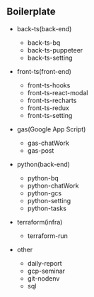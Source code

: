 ## Boilerplate

- back-ts(back-end)

  - back-ts-bq
  - back-ts-puppeteer
  - back-ts-setting

- front-ts(front-end)

  - front-ts-hooks
  - front-ts-react-modal
  - front-ts-recharts
  - front-ts-redux
  - front-ts-setting

- gas(Google App Script)

  - gas-chatWork
  - gas-post

- python(back-end)

  - python-bq
  - python-chatWork
  - python-gcs
  - python-setting
  - python-tasks

- terraform(infra)

  - terraform-run

- other
  - daily-report
  - gcp-seminar
  - git-nodenv
  - sql
